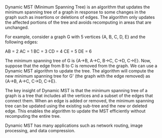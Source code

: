 

Dynamic MST (Minimum Spanning Tree) is an algorithm that updates the minimum spanning tree of a graph in response to some changes in the graph such as insertions or deletions of edges. The algorithm only updates the affected portions of the tree and avoids recomputing in areas that are unchanged.

For example, consider a graph G with 5 vertices {A, B, C, D, E} and the following edges:

AB = 2
AC = 1
BC = 3
CD = 4
CE = 5
DE = 6

The minimum spanning tree of G is {A->B, A->C, B->C, C->D, C->E}. Now, suppose that the edge from B to C is removed from the graph. We can use a Dynamic MST algorithm to update the tree. The algorithm will compute the new minimum spanning tree for G' (the graph with the edge removed) as {A->B, A->C, C->D, C->E}.

The key insight of Dynamic MST is that the minimum spanning tree of a graph is a tree that includes all the vertices and a subset of the edges that connect them. When an edge is added or removed, the minimum spanning tree can be updated using the existing sub-tree and the new or deleted edge. This enables the algorithm to update the MST efficiently without recomputing the entire tree.

Dynamic MST has many applications such as network routing, image processing, and data compression.